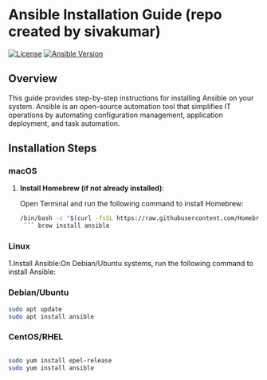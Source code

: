 # Ansible Installation Guide (repo created by sivakumar)

[![License](https://img.shields.io/badge/license-MIT-blue.svg)](https://opensource.org/licenses/MIT)
[![Ansible Version](https://img.shields.io/badge/Ansible-Latest-blue.svg)](https://docs.ansible.com/ansible/latest/index.html)

## Overview

This guide provides step-by-step instructions for installing Ansible on your system. Ansible is an open-source automation tool that simplifies IT operations by automating configuration management, application deployment, and task automation.

## Installation Steps

### macOS

1. **Install Homebrew (if not already installed)**:

   Open Terminal and run the following command to install Homebrew:

   ```bash
   /bin/bash -c "$(curl -fsSL https://raw.githubusercontent.com/Homebrew/install/HEAD/install.sh)"
    ``` brew install ansible

### Linux
1.Install Ansible:On Debian/Ubuntu systems, run the following command to install Ansible:

### Debian/Ubuntu
```bash 
sudo apt update
sudo apt install ansible
```


### CentOS/RHEL
```bash

sudo yum install epel-release
sudo yum install ansible
